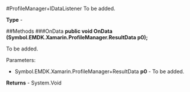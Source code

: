 #ProfileManager+IDataListener
To be added.

**Type** - 

##Methods
###OnData
**public void OnData (Symbol.EMDK.Xamarin.ProfileManager.ResultData p0);**

To be added.

Parameters: 

* Symbol.EMDK.Xamarin.ProfileManager+ResultData **p0** - To be added.

**Returns** - System.Void



